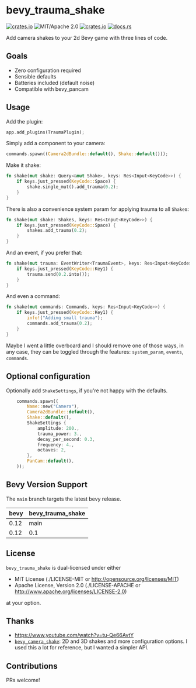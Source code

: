 # bevy_trauma_shake

[![crates.io](https://img.shields.io/crates/v/bevy_trauma_shake.svg)](https://crates.io/crates/bevy_trauma_shake)
![MIT/Apache 2.0](https://img.shields.io/badge/license-MIT%2FApache-blue.svg)
[![crates.io](https://img.shields.io/crates/d/bevy_trauma_shake.svg)](https://crates.io/crates/bevy_trauma_shake)
[![docs.rs](https://img.shields.io/docsrs/bevy_trauma_shake)](https://docs.rs/bevy_trauma_shake)

Add camera shakes to your 2d Bevy game with three lines of code.

## Goals

- Zero configuration required
- Sensible defaults
- Batteries included (default noise)
- Compatible with bevy_pancam

## Usage

Add the plugin:

```rust ignore
app.add_plugins(TraumaPlugin);
```

Simply add a component to your camera:

```rust ignore
commands.spawn((Camera2dBundle::default(), Shake::default()));
```

Make it shake:

```rust ignore
fn shake(mut shake: Query<&mut Shake>, keys: Res<Input<KeyCode>>) {
    if keys.just_pressed(KeyCode::Space) {
        shake.single_mut().add_trauma(0.2);
    }
}
```

There is also a convenience system param for applying trauma to all `Shake`s:

```rust ignore
fn shake(mut shake: Shakes, keys: Res<Input<KeyCode>>) {
    if keys.just_pressed(KeyCode::Space) {
        shakes.add_trauma(0.2);
    }
}
```

And an event, if you prefer that:

```rust ignore
fn shake(mut trauma: EventWriter<TraumaEvent>, keys: Res<Input<KeyCode>>) {
    if keys.just_pressed(KeyCode::Key1) {
        trauma.send(0.2.into());
    }
}
```

And even a command:

```rust ignore
fn shake(mut commands: Commands, keys: Res<Input<KeyCode>>) {
    if keys.just_pressed(KeyCode::Key1) {
        info!("Adding small trauma");
        commands.add_trauma(0.2);
    }
}
```

Maybe I went a little overboard and I should remove one of those ways, in any case, they can be toggled through the features: `system_param`, `events`, `commands`.

## Optional configuration

Optionally add `ShakeSettings`, if you're not happy with the defaults.

```rust ignore
    commands.spawn((
        Name::new("Camera"),
        Camera2dBundle::default(),
        Shake::default(),
        ShakeSettings {
            amplitude: 200.,
            trauma_power: 3.,
            decay_per_second: 0.3,
            frequency: 4.,
            octaves: 2,
        },
        PanCam::default(),
    ));
```

## Bevy Version Support

The `main` branch targets the latest bevy release.

|bevy|bevy_trauma_shake|
|----|-----------------|
|0.12|main             |
|0.12|0.1              |

## License

`bevy_trauma_shake` is dual-licensed under either

- MIT License (./LICENSE-MIT or <http://opensource.org/licenses/MIT>)
- Apache License, Version 2.0 (./LICENSE-APACHE or <http://www.apache.org/licenses/LICENSE-2.0>)

at your option.

## Thanks

- <https://www.youtube.com/watch?v=tu-Qe66AvtY>
- [`bevy_camera_shake`](https://github.com/Andrewp2/bevy_camera_shake): 2D and 3D shakes and more configuration options. I used this a lot for reference, but I wanted a simpler API.

## Contributions

PRs welcome!

